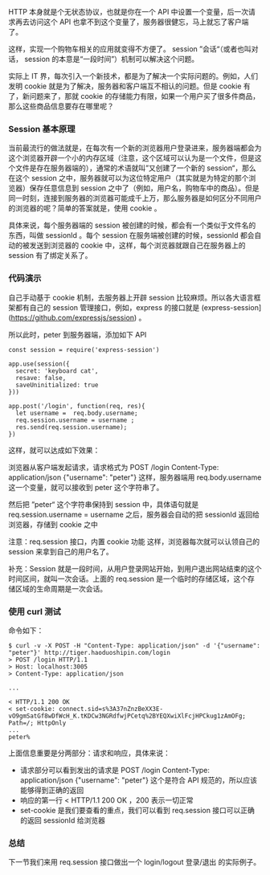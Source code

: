 HTTP 本身就是个无状态协议，也就是你在一个 API 中设置一个变量，后一次请求再去访问这个 API 也拿不到这个变量了，服务器很健忘，马上就忘了客户端了。

这样，实现一个购物车相关的应用就变得不方便了。 session ”会话“（或者也叫对话， session 的本意是“一段时间”）机制可以解决这个问题。

实际上 IT 界，每次引入一个新技术，都是为了解决一个实际问题的。例如，人们发明 cookie 就是为了解决，服务器和客户端互不相认的问题。但是 cookie 有了，新问题来了，那就 cookie 的存储能力有限，如果一个用户买了很多件商品，那么这些商品信息要存在哪里呢？


### Session 基本原理

当前最流行的做法就是，在每次有一个新的浏览器用户登录进来，服务器端都会为这个浏览器开辟一个小的内存区域（注意，这个区域可以认为是一个文件，但是这个文件是存在服务器端的），通常的术语就叫”又创建了一个新的 session“，那么在这个 session 之中，服务器就可以为这位特定用户（其实就是为特定的那个浏览器）保存任意信息到 session 之中了（例如，用户名，购物车中的商品）。但是同一时刻，连接到服务器的浏览器可能成千上万，那么服务器是如何区分不同用户的浏览器的呢？简单的答案就是，使用 cookie 。

具体来说，每个服务器端的 session 被创建的时候，都会有一个类似于文件名的东西，叫做 sessionId 。每个 session 在服务端被创建的时候，sessionId 都会自动的被发送到浏览器的 cookie 中，这样，每个浏览器就跟自己在服务器上的 session 有了绑定关系了。


### 代码演示

自己手动基于 cookie 机制，去服务器上开辟 session 比较麻烦。所以各大语言框架都有自己的 session 管理接口，例如，express 的接口就是 (express-session](https://github.com/expressjs/session) 。

所以此时，peter 到服务器端，添加如下 API

```
const session = require('express-session')

app.use(session({
  secret: 'keyboard cat',
  resave: false,
  saveUninitialized: true
}))

app.post('/login', function(req, res){
  let username =  req.body.username;
  req.session.username = username ;
  res.send(req.session.username);
})
```

这样，就可以达成如下效果：

浏览器从客户端发起请求，请求格式为
POST /login Content-Type: application/json {"username": "peter"}
这样，服务器端用
req.body.username
这一个变量，就可以接收到 peter 这个字符串了。

然后把 ”peter“ 这个字符串保持到 session 中，具体语句就是
req.session.username = username
之后，服务器会自动的把 sessionId 返回给浏览器，存储到 cookie 之中

注意：req.session 接口，内置 cookie 功能
这样，浏览器每次就可以认领自己的 session 来拿到自己的用户名了。

补充：Session 就是一段时间，从用户登录网站开始，到用户退出网站结束的这个时间区间，就叫一次会话。上面的 req.session 是一个临时的存储区域，这个存储区域的生命周期是一次会话。

### 使用 curl 测试

命令如下：

```
$ curl -v -X POST -H "Content-Type: application/json" -d '{"username": "peter"}' http://tiger.haoduoshipin.com/login
> POST /login HTTP/1.1
> Host: localhost:3005
> Content-Type: application/json

...

< HTTP/1.1 200 OK
< set-cookie: connect.sid=s%3A37nZnzBeXX3E-vO9gmSatGf8wDfWcH_K.tKDCw3NGRdfwjPCetq%2BYEQXwiXlFcjHPCkug1zAmOFg; Path=/; HttpOnly
...
peter%
```

上面信息重要是分两部分：请求和响应，具体来说：

- 请求部分可以看到发出的请求是 POST /login Content-Type: application/json {"username": "peter"} 这个是符合 API 规范的，所以应该能够得到正确的返回
- 响应的第一行 < HTTP/1.1 200 OK ，200 表示一切正常
- set-cookie 是我们要查看的重点，我们可以看到 req.session 接口可以正确的返回 sessionId 给浏览器


### 总结

下一节我们来用 req.session 接口做出一个 login/logout 登录/退出 的实际例子。
